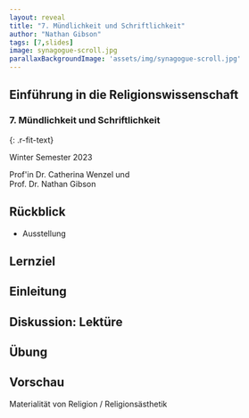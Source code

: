 ```yaml
---
layout: reveal
title: "7. Mündlichkeit und Schriftlichkeit"
author: "Nathan Gibson"
tags: [7,slides]
image: synagogue-scroll.jpg
parallaxBackgroundImage: 'assets/img/synagogue-scroll.jpg'
---
```


## Einführung in die Religionswissenschaft

### 7. Mündlichkeit und Schriftlichkeit
{: .r-fit-text}

Winter Semester 2023  

Prof'in Dr. Catherina Wenzel und  
Prof. Dr. Nathan Gibson 

## Rückblick

- Ausstellung

## Lernziel



## Einleitung

<!-- <https://ars.particify.de/p/55303265/series/5/1>

<iframe data-src="https://ars.particify.de/p/55303265/series/5/1" class="r-stretch"></iframe> -->

<!-- 
- writing materials
- songs whose words you don't understand
- write different kind of messages (vowels, direction, spelling, etc.), plant them around classroom and have them distribute
- Live long and prosper blessing - sign of written letter, oral blessing.
- power of spoken vs. oral word. Ten commandments, plastered stone, silver scroll, numerology. And after all oldest writings are receipts.
- why write something down if most people can't read it?
- how to pronounce name of letters (Z)
- Pelikan
  - Qore vs. Ktiv
  - translation: oral vs. written
  - translation > commentary
 -->

## Diskussion: Lektüre


## Übung




## Vorschau

Materialität von Religion / Religionsästhetik